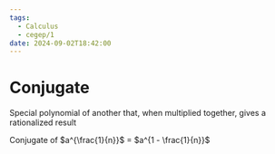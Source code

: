 ```yaml
---
tags:
  - Calculus
  - cegep/1
date: 2024-09-02T18:42:00
---
```


# Conjugate

Special polynomial of another that, when multiplied together, gives a rationalized result

Conjugate of $a^{\frac{1}{n}}$ = $a^{1 - \frac{1}{n}}$
